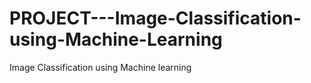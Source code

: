 # PROJECT---Image-Classification-using-Machine-Learning
Image Classification using Machine learning
